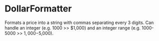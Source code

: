 # DollarFormatter
Formats a price into a string with commas separating every 3 digits.
Can handle an integer (e.g. 1000 >> $1,000) and an integer range (e.g. 1000-5000  >>  $1,000-$5,000). 
